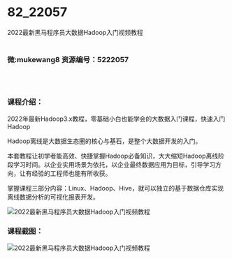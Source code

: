 # 82_22057
2022最新黑马程序员大数据Hadoop入门视频教程
<br/></br>
<h3>微:mukewang8 资源编号：5222057</h3>
<br/></br>
<h3>课程介绍：</h3>
<p>2022年最新<a title="查看与 Hadoop 相关的文章" target="_blank">Hadoop</a>3.x教程，零基础小白也能学会的大数据入门课程，快速入门Hadoop</p>
<p>Hadoop离线是大数据生态圈的核心与基石，是整个大数据开发的入门。</p>
<p>本套教程让初学者能高效、快捷掌握Hadoop必备知识，大大缩短Hadoop离线阶段学习时间。以企业实用场景为依托，以企业最终数据应用为目标，引导学习方向，让有经验的工程师也能有所收获。</p>
<p>掌握课程三部分内容：Linux、Hadoop、Hive，就可以独立的基于数据仓库实现离线数据分析的可视化报表开发。</p>
<p><img src="https://www.ko996.com/wp-content/uploads/img/2021/12/1-52-300x185.png" alt="2022最新黑马程序员大数据Hadoop入门视频教程"></p>
<div class="info-desc">
<h3>课程截图：</h3>
<p><img src="https://www.ko996.com/wp-content/uploads/img/2021/12/2-18.png" alt="2022最新黑马程序员大数据Hadoop入门视频教程"></p>


			
</div>
